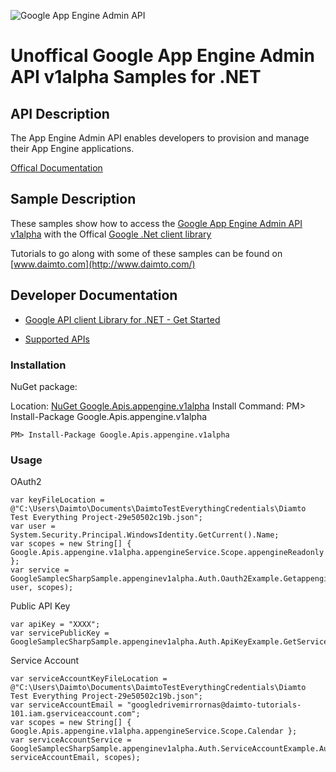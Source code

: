 ﻿![Google App Engine Admin API](http://www.google.com/images/icons/product/search-32.gif)

# Unoffical Google App Engine Admin API v1alpha Samples for .NET  

## API Description

The App Engine Admin API enables developers to provision and manage their App Engine applications.

[Offical Documentation](https://cloud.google.com/appengine/docs/admin-api/)

## Sample Description

These samples show how to access the [Google App Engine Admin API v1alpha](https://cloud.google.com/appengine/docs/admin-api/) with the Offical [Google .Net client library](https://github.com/google/google-api-dotnet-client)

Tutorials to go along with some of these samples can be found on [www.daimto.com](http://www.daimto.com/)

## Developer Documentation

* [Google API client Library for .NET - Get Started](https://developers.google.com/api-client-library/dotnet/get_started)

* [Supported APIs](https://developers.google.com/api-client-library/dotnet/apis/)

### Installation

NuGet package:

Location: [NuGet Google.Apis.appengine.v1alpha](https://www.nuget.org/packages/Google.Apis.appengine.v1alpha)
Install Command: PM>  Install-Package Google.Apis.appengine.v1alpha

```
PM> Install-Package Google.Apis.appengine.v1alpha
```

### Usage

OAuth2
```
var keyFileLocation = @"C:\Users\Daimto\Documents\DaimtoTestEverythingCredentials\Diamto Test Everything Project-29e50502c19b.json";
var user = System.Security.Principal.WindowsIdentity.GetCurrent().Name;
var scopes = new String[] { Google.Apis.appengine.v1alpha.appengineService.Scope.appengineReadonly };
var service = GoogleSamplecSharpSample.appenginev1alpha.Auth.Oauth2Example.GetappengineService(keyFileLocation, user, scopes);
```

Public API Key

```
var apiKey = "XXXX";
var servicePublicKey = GoogleSamplecSharpSample.appenginev1alpha.Auth.ApiKeyExample.GetService(apiKey);
```

Service Account
```
var serviceAccountKeyFileLocation = @"C:\Users\Daimto\Documents\DaimtoTestEverythingCredentials\Diamto Test Everything Project-29e50502c19b.json";
var serviceAccountEmail = "googledrivemirrornas@daimto-tutorials-101.iam.gserviceaccount.com";
var scopes = new String[] { Google.Apis.appengine.v1alpha.appengineService.Scope.Calendar };            
var serviceAccountService = GoogleSamplecSharpSample.appenginev1alpha.Auth.ServiceAccountExample.AuthenticateServiceAccount(serviceAccountKeyFileLocation, serviceAccountEmail, scopes);
```
